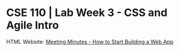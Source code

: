 # CSE 110 | Lab Week 3 - CSS and Agile Intro
HTML Website: [Meeting Minutes - How to Start Building a Web App](https://ruhlando.github.io/sp25-cse110-lab3/)
